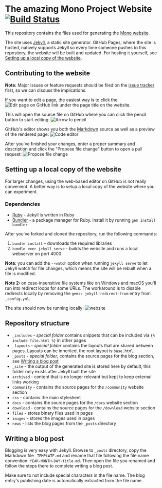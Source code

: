 The amazing Mono Project Website [![Build Status](https://travis-ci.org/mono/website.svg)](https://travis-ci.org/mono/website)
==================================================================================================================

This repository contains the files used for generating the [Mono website](http://www.mono-project.com).

The site uses [Jekyll](http://jekyllrb.com), a static site generator. GitHub Pages, where the site is hosted, natively supports Jekyll so every time someone pushes to this repository, the website will be built and updated. For hosting it yourself, see [Setting up a local copy of the website](#setting-up-a-local-copy-of-the-website).

Contributing to the website
---------------------------

**Note:** Major issues or feature requests should be filed on the [issue tracker](https://github.com/mono/website/issues) first, so we can discuss the implications.

If you want to edit a page, the easiest way is to click the ![Edit page on GitHub](https://cloud.githubusercontent.com/assets/1376924/3712375/a6d7bc42-150f-11e4-9ceb-5230cbbfba3f.png) link under the page title on the website.

This will open the source file on GitHub where you can click the pencil button to start editing:
![Arrow to pencil](https://cloud.githubusercontent.com/assets/1376924/3712474/1d2fe57a-1517-11e4-86b2-d083dbeaa4ae.png)

GitHub's editor shows you both the [Markdown](https://guides.github.com/features/mastering-markdown/) source as well as a preview of the rendered page:
![Code editor](https://cloud.githubusercontent.com/assets/1376924/3769433/0f0ca2ee-18e1-11e4-97fc-3493683b853d.png)

After you've finished your changes, enter a proper summary and description and click the "Propose file change" button to open a pull request:
![Propose file change](https://cloud.githubusercontent.com/assets/1376924/3712481/52423448-1517-11e4-8aa8-9c9f9befb6bc.png)

Setting up a local copy of the website
--------------------------------------

For larger changes, using the web-based editor on GitHub is not really convenient. A better way is to setup a local copy of the website where you can experiment.

### Dependencies

 - [Ruby](https://www.ruby-lang.org/) - Jekyll is written in Ruby
 - [Bundler](http://bundler.io/) - a package manager for Ruby. Install it by running `gem install bundler`

After you've forked and cloned the repository, run the following commands:
 1. `bundle install` - downloads the required libraries
 2. `bundle exec jekyll serve` - builds the website and runs a local webserver on port 4000

**Note:** you can add the `--watch` option when running `jekyll serve` to let Jekyll watch for file changes, which means the site will be rebuilt when a file is modified.

**Note 2:** on case-insensitive file systems like on Windows and macOS you'll run into redirect loops for some URLs. The workaround is to disable redirects locally by removing the `gems: jekyll-redirect-from` entry from `_config.yml`.

The site should now be running locally:
![website](https://cloud.githubusercontent.com/assets/1376924/3712425/c1ab2e9c-1513-11e4-9df2-6e69d461c3cf.png)

Repository structure
--------------------

 - `_includes` - *special folder* contains snippets that can be included via `{% include file.html %}` in other pages
 - `_layouts` - *special folder* contains the layouts that are shared between pages. Layouts can be inherited, the root layout is `base.html`.
 - `_posts` - *special folder*, contains the source pages for the blog section, see [Writing a blog post](#writing-a-blog-post)
 - `_site` - the output of the generated site is stored here by default, this folder only exists after Jekyll built the site
 - `archived` - content that is no longer relevant but kept to keep external links working
 - `community` - contains the source pages for the `/community` website section
 - `css` - contains the main stylesheet
 - `docs` - contains the source pages for the `/docs` website section
 - `download` - contains the source pages for the `/download` website section
 - `files` - stores binary files used in pages
 - `images` - stores the images used in pages
 - `news` - lists the blog pages from the `_posts` directory

Writing a blog post
-------------------

Blogging is very easy with Jekyll. Browse to `_posts` directory, copy the Markdown file `_TEMPLATE.md` and rename that file following the file name convention: `YEAR-MONTH-DAY-title.md`. Then open the file you renamed and follow the steps there to complete writing a blog post.

Make sure to not include special characters in the file name. The blog entry's publishing date is automatically extracted from the file name.
